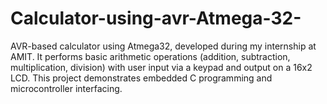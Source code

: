 # Calculator-using-avr-Atmega-32-
AVR-based calculator using Atmega32, developed during my internship at AMIT. It performs basic arithmetic operations (addition, subtraction, multiplication, division) with user input via a keypad and output on a 16x2 LCD. This project demonstrates embedded C programming and microcontroller interfacing.
